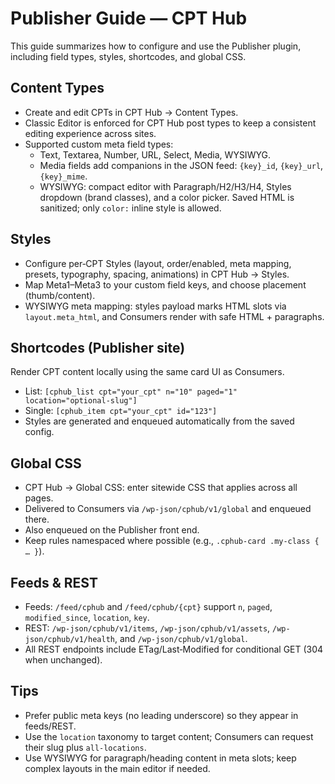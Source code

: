 # Publisher Guide — CPT Hub

This guide summarizes how to configure and use the Publisher plugin, including field types, styles, shortcodes, and global CSS.

## Content Types
- Create and edit CPTs in CPT Hub → Content Types.
- Classic Editor is enforced for CPT Hub post types to keep a consistent editing experience across sites.
- Supported custom meta field types:
  - Text, Textarea, Number, URL, Select, Media, WYSIWYG.
  - Media fields add companions in the JSON feed: `{key}_id`, `{key}_url`, `{key}_mime`.
  - WYSIWYG: compact editor with Paragraph/H2/H3/H4, Styles dropdown (brand classes), and a color picker. Saved HTML is sanitized; only `color:` inline style is allowed.

## Styles
- Configure per‑CPT Styles (layout, order/enabled, meta mapping, presets, typography, spacing, animations) in CPT Hub → Styles.
- Map Meta1–Meta3 to your custom field keys, and choose placement (thumb/content).
- WYSIWYG meta mapping: styles payload marks HTML slots via `layout.meta_html`, and Consumers render with safe HTML + paragraphs.

## Shortcodes (Publisher site)
Render CPT content locally using the same card UI as Consumers.
- List: `[cphub_list cpt="your_cpt" n="10" paged="1" location="optional-slug"]`
- Single: `[cphub_item cpt="your_cpt" id="123"]`
- Styles are generated and enqueued automatically from the saved config.

## Global CSS
- CPT Hub → Global CSS: enter sitewide CSS that applies across all pages.
- Delivered to Consumers via `/wp-json/cphub/v1/global` and enqueued there.
- Also enqueued on the Publisher front end.
- Keep rules namespaced where possible (e.g., `.cphub-card .my-class { … }`).

## Feeds & REST
- Feeds: `/feed/cphub` and `/feed/cphub/{cpt}` support `n`, `paged`, `modified_since`, `location`, `key`.
- REST: `/wp-json/cphub/v1/items`, `/wp-json/cphub/v1/assets`, `/wp-json/cphub/v1/health`, and `/wp-json/cphub/v1/global`.
- All REST endpoints include ETag/Last‑Modified for conditional GET (304 when unchanged).

## Tips
- Prefer public meta keys (no leading underscore) so they appear in feeds/REST.
- Use the `location` taxonomy to target content; Consumers can request their slug plus `all-locations`.
- Use WYSIWYG for paragraph/heading content in meta slots; keep complex layouts in the main editor if needed.
